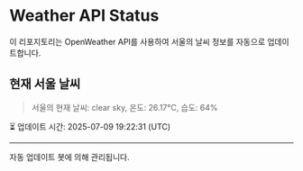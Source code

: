 
# Weather API Status

이 리포지토리는 OpenWeather API를 사용하여 서울의 날씨 정보를 자동으로 업데이트합니다.

## 현재 서울 날씨
> 서울의 현재 날씨: clear sky, 온도: 26.17°C, 습도: 64%

⏳ 업데이트 시간: 2025-07-09 19:22:31 (UTC)

---
자동 업데이트 봇에 의해 관리됩니다.
